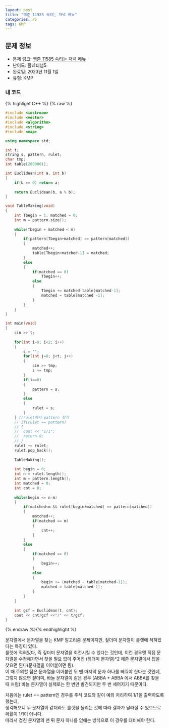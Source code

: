 ```yaml
---
layout: post
title: "백준 11585 속타는 저녁 메뉴"
categories: PS
tags: KMP
---
```


## 문제 정보
- 문제 링크: [백준 11585 속타는 저녁 메뉴](https://www.acmicpc.net/problem/11585)
- 난이도: <span style="color:#000000">플레티넘5</span>
- 완료일: 2023년 11월 1일
- 유형: KMP

### 내 코드

{% highlight C++ %} {% raw %}
```C++
#include <iostream>
#include <vector>
#include <algorithm>
#include <string>
#include <map>

using namespace std;

int t;
string s, pattern, rulet;
char tmp;
int table[2000001];

int Euclidean(int a, int b)
{
	if(b == 0) return a;
	
	return Euclidean(b, a % b);
}

void TableMaking(void)
{
	int Tbegin = 1, matched = 0;
	int m = pattern.size();
	
	while(Tbegin + matched < m)
	{
		if(pattern[Tbegin+matched] == pattern[matched])
		{
			matched++;
			table[Tbegin+matched-1] = matched;
		}
		else
		{
			if(matched == 0)
				Tbegin++;
			else
			{
				Tbegin += matched-table[matched-1];
				matched = table[matched -1];
			}
		}
	}
}

int main(void)
{
	cin >> t;
	
	for(int i=0; i<2; i++)
	{
		s = "";
		for(int j=0; j<t; j++)
		{
			cin >> tmp;
			s += tmp;
		}
		if(i==0)
		{
			pattern = s;
		}
		else
		{
			rulet = s;
		}
	} //rulet에서 pattern 찾기
	// if(rulet == pattern)
	// {
	// 	cout << "1/1";
	// 	return 0;
	// }
	rulet += rulet;
	rulet.pop_back();
	
	TableMaking();
	
	int begin = 0;
	int n = rulet.length();
	int m = pattern.length();
	int matched = 0;
	int cnt = 0;
	
	while(begin <= n-m)
	{
		if(matched<m && rulet[begin+matched] == pattern[matched])
		{
			matched++;
			if(matched == m)
			{
				cnt++;
			}
		}
		else
		{
			if(matched == 0)
			{
				begin++;
			}
			else
			{
				begin += (matched - table[matched-1]);
				matched = table[matched-1];
			}
		}
	}
	
	int gcf = Euclidean(t, cnt);
	cout << cnt/gcf <<"/" << t/gcf;
}
```
{% endraw %}{% endhighlight %}

문자열에서 문자열을 찾는 KMP 알고리즘 문제이지만, 짚더미 문자열이 룰렛에 적혀있다는 특징이 있다.  
룰렛에 적혀있다, 즉 짚더미 문자열을 회전시킬 수 있다는 것인데, 이런 경우엔 직접 문자열을 수정해가면서 찾을 필요 없이 주어진 (짚더미 문자열)*2 해준 문자열에서 답을 찾으면 된다(문자열을 이어붙이면 됨).  
이 때 주의할 점은 문자열을 이어붙인 뒤 맨 마지막 문자 하나를 빼줘야 한다는 것인데,   
그렇지 않으면 짚더미, 바늘 문자열이 같은 경우 (ABBA + ABBA 에서 ABBA를 찾을 때 처럼) 바늘 문자열이 실제로는 한 번만 발견되지만 두 번 세어지기 때문이다.  

처음에는 rulet == pattern인 경우를 주석 코드와 같이 예외 처리하여 1/1을 출력하도록 했는데,  
생각해보니 두 문자열이 같더라도 룰렛을 돌리는 것에 따라 결과가 달라질 수 있으므로 확률이 1/1이 아니다.  
따라서 겹친 문자열의 맨 뒤 문자 하나를 없애는 방식으로 이 경우를 대비해야 한다.  


